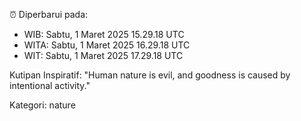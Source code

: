 ⏰ Diperbarui pada:
- WIB: Sabtu, 1 Maret 2025 15.29.18 UTC
- WITA: Sabtu, 1 Maret 2025 16.29.18 UTC
- WIT: Sabtu, 1 Maret 2025 17.29.18 UTC

Kutipan Inspiratif:
"Human nature is evil, and goodness is caused by intentional activity."


Kategori: nature


